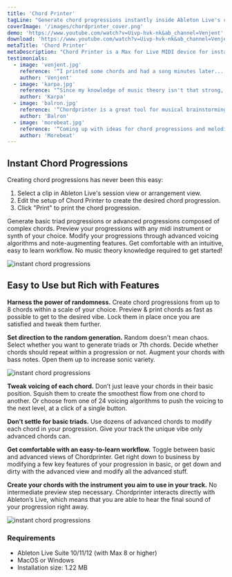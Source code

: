 ```yaml
---
title: 'Chord Printer'
tagLine: "Generate chord progressions instantly inside Ableton Live's clips. Create loops that vibe with this Max for Live device!"
coverImage: '/images/chordprinter_cover.png'
demo: 'https://www.youtube.com/watch?v=Uivp-hvk-nk&ab_channel=Venjent'
download: 'https://www.youtube.com/watch?v=Uivp-hvk-nk&ab_channel=Venjent'
metaTitle: 'Chord Printer'
metaDescription: "Chord Printer is a Max for Live MIDI device for instant generation of chord progressions. Get inspired or create a chord progression outright directly inside Ableton Live's clips."
testimonials:
  - image: 'venjent.jpg'
    reference: '“I printed some chords and had a song minutes later... This thing is magical! Chord Printer is a simple yet hugely inspiring tool for songwriters of all styles. Thank you for the Printer Jams!”'
    author: 'Venjent'
  - image: 'karpa.jpg'
    reference: "“Since my knowledge of music theory isn't that strong, the Chord Printer plugin was a game-changer for me. It simplifies chord creation, making music production much more accessible and enjoyable.”"
    author: 'Karpa'
  - image: 'balron.jpg'
    reference: '“Chordprinter is a great tool for musical brainstorming in Ableton Live. I especially enjoy its rapid workflow and educational value. It could be the second best thing after actually learning the music theory.”'
    author: 'Balron'
  - image: 'morebeat.jpg'
    reference: '“Coming up with ideas for chord progressions and melodies always felt like a chore. Chordprinter sped up the whole process substantialy and even made it fun.”'
    author: 'Morebeat'
---
```


## Instant Chord Progressions

Creating chord progressions has never been this easy:

1. Select a clip in Ableton Live's session view or arrangement view.
2. Edit the setup of Chord Printer to create the desired chord progression.
3. Click "Print" to print the chord progression.

Generate basic triad progressions or advanced progressions composed of complex chords. Preview your progressions with any midi instrument or synth of your choice. Modify your progressions through advanced voicing algorithms and note-augmenting features. Get comfortable with an intuitive, easy to learn workflow. No music theory knowledge required to get started!

![instant chord progressions](/images/chordprinter_1.gif 'one click chord progressions')

<!-- short video demonstrating -->

<!-- [Introvid](https://www.youtube.com/watch?v=MvqlpIFCzqE) -->

## Easy to Use but Rich with Features

**Harness the power of randomness.** Create chord progressions from up to 8 chords within a scale of your choice. Preview & print chords as fast as possible to get to the desired vibe. Lock them in place once you are satisfied and tweak them further.

**Set direction to the random generation.** Random doesn't mean chaos. Select whether you want to generate triads or 7th chords. Decide whether chords should repeat within a progression or not. Augment your chords with bass notes. Open them up to increase sonic variety.

![instant chord progressions](/images/chordprinter_2.gif 'one click chord progressions')

**Tweak voicing of each chord.** Don’t just leave your chords in their basic position. Squish them to create the smoothest flow from one chord to another. Or choose from one of 24 voicing algorithms to push the voicing to the next level, at a click of a single button.

**Don’t settle for basic triads.** Use dozens of advanced chords to modify each chord in your progression. Give your track the unique vibe only advanced chords can.

**Get comfortable with an easy-to-learn workflow.** Toggle between basic and advanced views of Chordprinter. Get right down to business by modifying a few key features of your progression in basic, or get down and dirty with the advanced view and modify all the advanced stuff.

**Create your chords with the instrument you aim to use in your track.** No intermediate preview step necessary. Chordprinter interacts directly with Ableton’s Live, which means that you are able to hear the final sound of your progression right away.

![instant chord progressions](/images/chordprinter_3.gif 'one click chord progressions')

<!-- [FeatureOverview](https://www.youtube.com/watch?v=rIrNIzy6U_g) -->

### Requirements

- Ableton Live Suite 10/11/12 (with Max 8 or higher)
- MacOS or Windows
- Installation size: 1.22 MB
